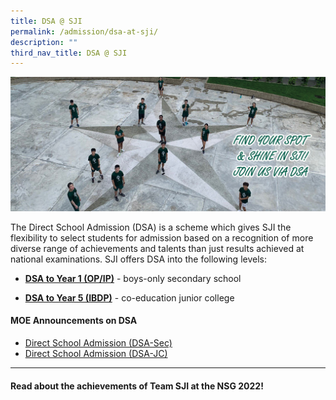 ```yaml
---
title: DSA @ SJI
permalink: /admission/dsa-at-sji/
description: ""
third_nav_title: DSA @ SJI
---
```

![DSA2020](/images/DSA2020%20(2400x1042px).jpeg)

The Direct School Admission (DSA) is a scheme which gives SJI the flexibility to select students for admission based on a recognition of more diverse range of achievements and talents than just results achieved at national examinations. SJI offers DSA into the following levels:

*   [**DSA to Year 1 (OP/IP)**](/admission/dsa-at-sji/direct-school-admission-to-year-1-in-2023) \- boys-only secondary school

*   [**DSA to Year 5 (IBDP)**](/admission/dsa-at-sji/direct-school-admission-to-year-5-jc1-in-2023) \- co-education junior college

#### MOE Announcements on DSA

*   [Direct School Admission (DSA-Sec)](https://www.moe.gov.sg/secondary/dsa)
*   [Direct School Admission (DSA-JC)](https://www.moe.gov.sg/post-secondary/admissions/dsa)

* * *

#### Read about the achievements of Team SJI at the NSG 2022!
